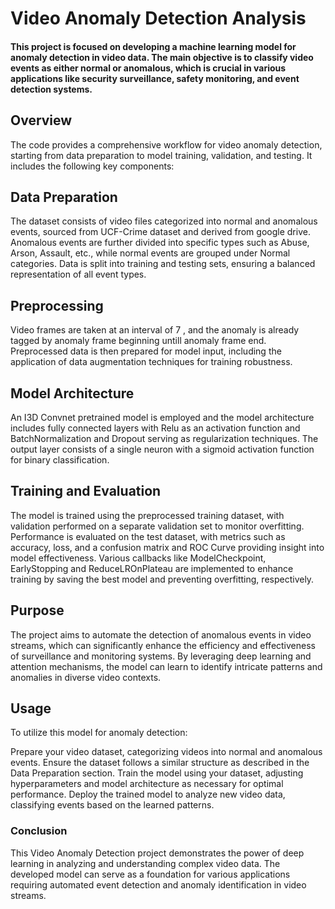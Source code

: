
# Video Anomaly Detection Analysis

#### This project is focused on developing a machine learning model for anomaly detection in video data. The main objective is to classify video events as either normal or anomalous, which is crucial in various applications like security surveillance, safety monitoring, and event detection systems.

## Overview

The code provides a comprehensive workflow for video anomaly detection, starting from data preparation to model training, validation, and testing. It includes the following key components:

## Data Preparation
The dataset consists of video files categorized into normal and anomalous events, sourced from UCF-Crime dataset and derived from google drive.
Anomalous events are further divided into specific types such as Abuse, Arson, Assault, etc., while normal events are grouped under Normal categories.
Data is split into training and testing sets, ensuring a balanced representation of all event types.
## Preprocessing
Video frames are taken at an interval of 7 , and the anomaly is already tagged by anomaly frame beginning untill anomaly frame end.
Preprocessed data is then prepared for model input, including the application of data augmentation techniques for training robustness.
## Model Architecture
An I3D Convnet pretrained model is employed and the model architecture includes fully connected layers with Relu as an activation function and BatchNormalization and Dropout serving as regularization techniques. The output layer consists of a single neuron with a sigmoid activation function for binary classification.
## Training and Evaluation
The model is trained using the preprocessed training dataset, with validation performed on a separate validation set to monitor overfitting.
Performance is evaluated on the test dataset, with metrics such as accuracy, loss, and a confusion matrix and ROC Curve providing insight into model effectiveness.
Various callbacks like ModelCheckpoint, EarlyStopping and ReduceLROnPlateau are implemented to enhance training by saving the best model and preventing overfitting, respectively.
## Purpose
The project aims to automate the detection of anomalous events in video streams, which can significantly enhance the efficiency and effectiveness of surveillance and monitoring systems. By leveraging deep learning and attention mechanisms, the model can learn to identify intricate patterns and anomalies in diverse video contexts.

## Usage
To utilize this model for anomaly detection:

Prepare your video dataset, categorizing videos into normal and anomalous events.
Ensure the dataset follows a similar structure as described in the Data Preparation section.
Train the model using your dataset, adjusting hyperparameters and model architecture as necessary for optimal performance.
Deploy the trained model to analyze new video data, classifying events based on the learned patterns.
### Conclusion
This Video Anomaly Detection project demonstrates the power of deep learning in analyzing and understanding complex video data. The developed model can serve as a foundation for various applications requiring automated event detection and anomaly identification in video streams.
